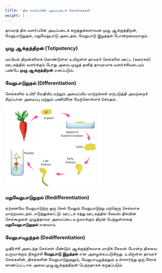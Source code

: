 ```yaml
---
title: 'திசு வளர்ப்பின் அடிப்படைக் கொள்கைகள்'
weight: 1
---
```


தாவரத் திசு வளர்ப்பின் அடிப்படைக் கருத்துக்களாவன முழு ஆக்குத்திறன், வேறுபாடுறுதல், மறுவேறுபாடு அடைதல், வேறுபாடு இழத்தல் போன்றவையாகும்.

### முழு ஆக்குத்திறன் (Totipotency)

மரபியல் திறன்களைக் கொண்டுள்ள உயிருள்ள தாவரச் செல்களை ஊட்ட (கரைசல்) ஊடகத்தில் வளர்க்கும் போது அவை முழுத் தனித் தாவரமாக வளர்ச்சியடையும் பண்பே **முழு ஆக்குத்திறன்** எனப்படும்.

### வேறுபாடுறுதல் (Differentiation) 

செல்களில் உயிரி வேதியிய மற்றும் அமைப்பிய மாற்றங்கள் ஏற்படுத்தி அவற்றைச் சிறப்பான அமைப்பு மற்றும் பணியினை மேற்கொள்ளச் செய்தல்.

![Figure 5.2: Tissue culture lab](5.2.png "")

### மறுவேறுபாடுறுதல் (Redifferentiation)

ஏற்கனவே வேறுபாடுற்ற ஒரு செல் மேலும் வேறுபாடுற்று மற்றொரு செல்லாக மாற்றமடைதல். எடுத்துக்காட்டு: ஊட்டச் சத்து ஊடகத்தில் கேலஸ் திசுவின் செல்கூறுகள் முழுத்தாவர அமைப்பை உருவாக்கும் திறன் பெற்றுள்ளதை **மறுவேறுபாடுறுதல்** எனலாம்.

### வேறுபாடிழத்தல் (Dedifferentiation)

முதிர்ச்சி அடைந்த செல்கள் மீண்டும் ஆக்குத்திசுவாக மாறிக் கேலஸ் போன்ற திசுவை உருவாக்கும் நிகழ்ச்சி **வேறுபாடு இழத்தல்** என அழைக்கப்படுகிறது. உயிருள்ள தாவரச் செல்களின், திசுக்களின் வேறுபாடுறுதலும், வேறுபாடிழத்தலும் உள்ளார்ந்து ஒரு சேரக் காணப்பட்டால் அவை முழுஆக்குத்திறன் பெற்றதாகக் கருதப்படும்.
